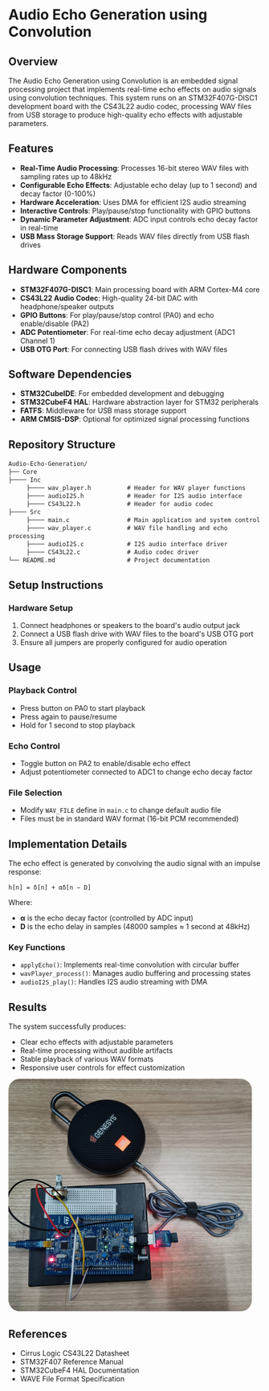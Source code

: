 # Audio Echo Generation using Convolution

## Overview
The Audio Echo Generation using Convolution is an embedded signal processing project that implements real-time echo effects on audio signals using convolution techniques. This system runs on an STM32F407G-DISC1 development board with the CS43L22 audio codec, processing WAV files from USB storage to produce high-quality echo effects with adjustable parameters.

## Features
- **Real-Time Audio Processing**: Processes 16-bit stereo WAV files with sampling rates up to 48kHz
- **Configurable Echo Effects**: Adjustable echo delay (up to 1 second) and decay factor (0-100%)
- **Hardware Acceleration**: Uses DMA for efficient I2S audio streaming
- **Interactive Controls**: Play/pause/stop functionality with GPIO buttons
- **Dynamic Parameter Adjustment**: ADC input controls echo decay factor in real-time
- **USB Mass Storage Support**: Reads WAV files directly from USB flash drives

## Hardware Components
- **STM32F407G-DISC1**: Main processing board with ARM Cortex-M4 core
- **CS43L22 Audio Codec**: High-quality 24-bit DAC with headphone/speaker outputs
- **GPIO Buttons**: For play/pause/stop control (PA0) and echo enable/disable (PA2)
- **ADC Potentiometer**: For real-time echo decay adjustment (ADC1 Channel 1)
- **USB OTG Port**: For connecting USB flash drives with WAV files

## Software Dependencies
- **STM32CubeIDE**: For embedded development and debugging
- **STM32CubeF4 HAL**: Hardware abstraction layer for STM32 peripherals
- **FATFS**: Middleware for USB mass storage support
- **ARM CMSIS-DSP**: Optional for optimized signal processing functions

## Repository Structure
```
Audio-Echo-Generation/
├── Core
├──── Inc
     ├──── wav_player.h          # Header for WAV player functions
     ├──── audioI2S.h            # Header for I2S audio interface
     ├──── CS43L22.h             # Header for audio codec
├──── Src
     ├──── main.c                # Main application and system control
     ├──── wav_player.c          # WAV file handling and echo processing
     ├──── audioI2S.c            # I2S audio interface driver
     ├──── CS43L22.c             # Audio codec driver
└── README.md                    # Project documentation
```

## Setup Instructions

### Hardware Setup
1. Connect headphones or speakers to the board's audio output jack
2. Connect a USB flash drive with WAV files to the board's USB OTG port
3. Ensure all jumpers are properly configured for audio operation

## Usage

### Playback Control
- Press button on PA0 to start playback
- Press again to pause/resume
- Hold for 1 second to stop playback

### Echo Control
- Toggle button on PA2 to enable/disable echo effect
- Adjust potentiometer connected to ADC1 to change echo decay factor

### File Selection
- Modify `WAV_FILE` define in `main.c` to change default audio file
- Files must be in standard WAV format (16-bit PCM recommended)

## Implementation Details
The echo effect is generated by convolving the audio signal with an impulse response:

```
h[n] = δ[n] + αδ[n − D]
```

Where:
- **α** is the echo decay factor (controlled by ADC input)
- **D** is the echo delay in samples (48000 samples ≈ 1 second at 48kHz)

### Key Functions
- `applyEcho()`: Implements real-time convolution with circular buffer
- `wavPlayer_process()`: Manages audio buffering and processing states
- `audioI2S_play()`: Handles I2S audio streaming with DMA

## Results
The system successfully produces:
- Clear echo effects with adjustable parameters
- Real-time processing without audible artifacts
- Stable playback of various WAV formats
- Responsive user controls for effect customization

![alt text](image.png)

## References
- Cirrus Logic CS43L22 Datasheet
- STM32F407 Reference Manual
- STM32CubeF4 HAL Documentation
- WAVE File Format Specification

